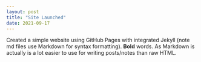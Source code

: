 ```yaml
---
layout: post
title: "Site Launched"
date: 2021-09-17
---
```

Created a simple website using GitHub Pages with integrated Jekyll (note md files use Markdown for syntax formatting). **Bold** words. As Markdown is actually is a lot easier to use for writing posts/notes than raw HTML.
